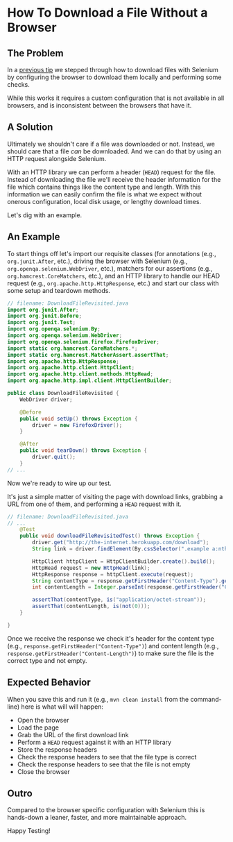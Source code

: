 # How To Download a File Without a Browser

## The Problem

In a [previous tip](http://elementalselenium.com/tips/2-download-a-file) we stepped through how to download files with Selenium by configuring the browser to download them locally and performing some checks.

While this works it requires a custom configuration that is not available in all browsers, and is inconsistent between the browsers that have it.

## A Solution

Ultimately we shouldn't care if a file was downloaded or not. Instead, we should care that a file _can_ be downloaded. And we can do that by using an HTTP request alongside Selenium.

With an HTTP library we can perform a header (`HEAD`) request for the file. Instead of downloading the file we'll receive the header information for the file which contains things like the content type and length. With this information we can easily confirm the file is what we expect without onerous configuration, local disk usage, or lengthy download times.

Let's dig with an example.

## An Example

To start things off let's import our requisite classes (for annotations (e.g., `org.junit.After`, etc.), driving the browser with Selenium (e.g., `org.openqa.selenium.WebDriver`, etc.), matchers for our assertions (e.g., `org.hamcrest.CoreMatchers`, etc.), and an HTTP library to handle our HEAD request (e.g., `org.apache.http.HttpResponse`, etc.) and start our class with some setup and teardown methods.

```java
// filename: DownloadFileRevisited.java
import org.junit.After;
import org.junit.Before;
import org.junit.Test;
import org.openqa.selenium.By;
import org.openqa.selenium.WebDriver;
import org.openqa.selenium.firefox.FirefoxDriver;
import static org.hamcrest.CoreMatchers.*;
import static org.hamcrest.MatcherAssert.assertThat;
import org.apache.http.HttpResponse;
import org.apache.http.client.HttpClient;
import org.apache.http.client.methods.HttpHead;
import org.apache.http.impl.client.HttpClientBuilder;

public class DownloadFileRevisited {
    WebDriver driver;

    @Before
    public void setUp() throws Exception {
        driver = new FirefoxDriver();
    }

    @After
    public void tearDown() throws Exception {
        driver.quit();
    }
// ...
```

Now we're ready to wire up our test.

It's just a simple matter of visiting the page with download links, grabbing a URL from one of them, and performing a `HEAD` request with it.

```java
// filename: DownloadFileRevisited.java
// ...
    @Test
    public void downloadFileRevisitedTest() throws Exception {
        driver.get("http://the-internet.herokuapp.com/download");
        String link = driver.findElement(By.cssSelector(".example a:nth-of-type(1)")).getAttribute("href");

        HttpClient httpClient = HttpClientBuilder.create().build();
        HttpHead request = new HttpHead(link);
        HttpResponse response = httpClient.execute(request);
        String contentType = response.getFirstHeader("Content-Type").getValue();
        int contentLength = Integer.parseInt(response.getFirstHeader("Content-Length").getValue());

        assertThat(contentType, is("application/octet-stream"));
        assertThat(contentLength, is(not(0)));
    }

}
```

Once we receive the response we check it's header for the content type (e.g., `response.getFirstHeader("Content-Type")`) and content length (e.g., `response.getFirstHeader("Content-Length")`) to make sure the file is the correct type and not empty.

## Expected Behavior

When you save this and run it (e.g., `mvn clean install` from the command-line) here is what will will happen:

+ Open the browser
+ Load the page
+ Grab the URL of the first download link
+ Perform a `HEAD` request against it with an HTTP library
+ Store the response headers
+ Check the response headers to see that the file type is correct
+ Check the response headers to see that the file is not empty
+ Close the browser

## Outro

Compared to the browser specific configuration with Selenium this is hands-down a leaner, faster, and more maintainable approach.

Happy Testing!
